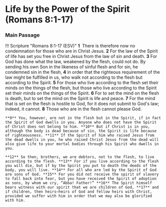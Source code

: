 # Life by the Power of the Spirit (Romans 8:1-17)

### Main Passage

!!! Scripture "Romans 8:1-17 (ESV)"
    **1**  There is therefore now no condemnation for those who are in Christ Jesus. **2** For the law of the Spirit of life has set you free in Christ Jesus from the law of sin and death. **3** For God has done what the law, weakened by the flesh, could not do. By sending his own Son in the likeness of sinful flesh and for sin, he condemned sin in the flesh, **4** in order that the righteous requirement of the law might be fulfilled in us, who walk not according to the flesh but according to the Spirit. **5** For those who live according to the flesh set their minds on the things of the flesh, but those who live according to the Spirit set their minds on the things of the Spirit. **6** For to set the mind on the flesh is death, but to set the mind on the Spirit is life and peace. **7** For the mind that is set on the flesh is hostile to God, for it does not submit to God's law; indeed, it cannot. **8** Those who are in the flesh cannot please God.  
    
    **9** You, however, are not in the flesh but in the Spirit, if in fact the Spirit of God dwells in you. Anyone who does not have the Spirit of Christ does not belong to him. **10** But if Christ is in you, although the body is dead because of sin, the Spirit is life because of righteousness. **11** If the Spirit of him who raised Jesus from the dead dwells in you, he who raised Christ Jesus from the dead will also give life to your mortal bodies through his Spirit who dwells in you.  
    
    **12** So then, brothers, we are debtors, not to the flesh, to live according to the flesh. **13** For if you live according to the flesh you will die, but if by the Spirit you put to death the deeds of the body, you will live. **14** For all who are led by the Spirit of God are sons of God. **15** For you did not receive the spirit of slavery to fall back into fear, but you have received the Spirit of adoption as sons, by whom we cry, “Abba! Father!” **16** The Spirit himself bears witness with our spirit that we are children of God, **17** and if children, then heirs—heirs of God and fellow heirs with Christ, provided we suffer with him in order that we may also be glorified with him.  